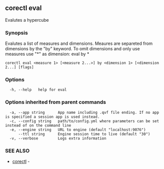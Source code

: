 ## corectl eval

Evalutes a hypercube

### Synopsis

Evalutes a list of measures and dimensions. Meaures are separeted from dimensions by the "by" keyword. To omit dimensions and only use measures use "*" as dimension: eval <measures> by *

```
corectl eval <measure 1> [<measure 2...>] by <dimension 1> [<dimension 2...] [flags]
```

### Options

```
  -h, --help   help for eval
```

### Options inherited from parent commands

```
  -a, --app string      App name including .qvf file ending. If no app is specified a session app is used instead.
  -c, --config string   path/to/config.yml where parameters can be set instead of on the command line
  -e, --engine string   URL to engine (default "localhost:9076")
      --ttl string      Engine session time to live (default "30")
  -v, --verbose         Logs extra information
```

### SEE ALSO

* [corectl](corectl.md)	 - 


